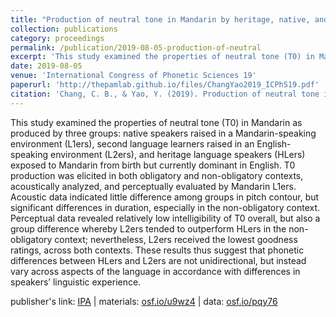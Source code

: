 ```yaml
---
title: "Production of neutral tone in Mandarin by heritage, native, and second language speakers"
collection: publications
category: proceedings
permalink: /publication/2019-08-05-production-of-neutral
excerpt: 'This study examined the properties of neutral tone (T0) in Mandarin as produced by three groups...'
date: 2019-08-05
venue: 'International Congress of Phonetic Sciences 19'
paperurl: 'http://thepamlab.github.io/files/ChangYao2019_ICPhS19.pdf'
citation: 'Chang, C. B., & Yao, Y. (2019). Production of neutral tone in Mandarin by heritage, native, and second language speakers. In S. Calhoun, P. Escudero, M. Tabain, & P. Warren (Eds.), <i>Proceedings of the 19th International Congress of Phonetic Sciences</i> (pp. 2291–2295). Canberra, Australia: Australasian Speech Science and Technology Association Inc.'
---
```


This study examined the properties of neutral tone (T0) in Mandarin as produced by three groups: native speakers raised in a Mandarin-speaking environment (L1ers), second language learners raised in an English-speaking environment (L2ers), and heritage language speakers (HLers) exposed to Mandarin from birth but currently dominant in English. T0 production was elicited in both obligatory and non-obligatory contexts, acoustically analyzed, and perceptually evaluated by Mandarin L1ers. Acoustic data indicated little difference among groups in pitch contour, but significant differences in duration, especially in the non-obligatory context. Perceptual data revealed relatively low intelligibility of T0 overall, but also a group difference whereby L2ers tended to outperform HLers in the non-obligatory context; nevertheless, L2ers received the lowest goodness ratings, across both contexts. These results thus suggest that phonetic differences between HLers and L2ers are not unidirectional, but instead vary across aspects of the language in accordance with differences in speakers’ linguistic experience.

publisher's link: <a href="https://www.internationalphoneticassociation.org/icphs-proceedings/ICPhS2019/papers/ICPhS_2340.pdf" target="_blank">IPA</a> | materials: <a href="https://osf.io/u9wz4/" target="_blank">osf.io/u9wz4</a> | data: <a href="https://osf.io/pqy76/" target="_blank">osf.io/pqy76</a>
